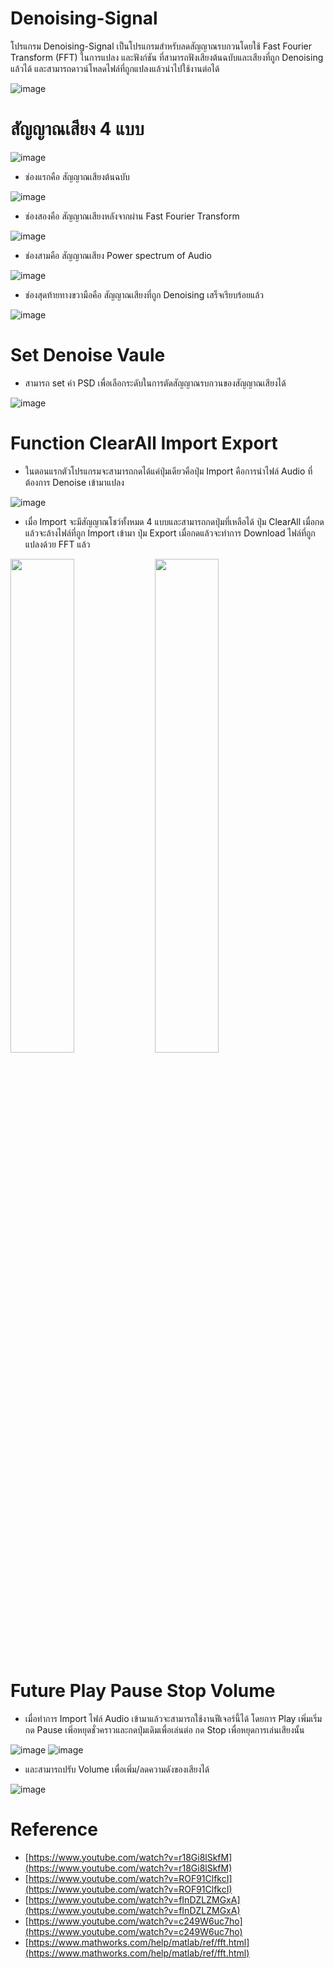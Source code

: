 # Denoising-Signal

โปรแกรม Denoising-Signal เป็นโปรแกรมสำหรับลดสัญญาณรบกวนโดยใช้ Fast Fourier Transform (FFT) ในการแปลง และฟังก์ชัน ที่สามารถฟังเสียงต้นฉบับและเสียงที่ถูก Denoising แล้วได้ และสามารถดาวน์โหลดไฟล์ที่ถูกแปลงแล้วนำไปใช้งานต่อได้

![image](https://user-images.githubusercontent.com/85865681/202138982-0cad4296-364b-4757-ac65-efa61f0eca09.png)

# สัญญาณเสียง 4 แบบ

![image](https://user-images.githubusercontent.com/85865681/202140578-f33b188c-ca31-447a-9c01-c31d3f5f7f64.png)

- ช่องแรกคือ สัญญาณเสียงต้นฉบับ 

![image](https://user-images.githubusercontent.com/85865681/202144610-a9c1c886-dc4a-4aa8-8ad3-ee2a55ac950c.png)

- ช่องสองคือ สัญญาณเสียงหลังจากผ่าน Fast Fourier Transform

![image](https://user-images.githubusercontent.com/85865681/202144630-ebb3d451-a95e-447a-b3e0-9d2aa6f0d475.png)

- ช่องสามคือ สัญญาณเสียง Power spectrum of Audio

![image](https://user-images.githubusercontent.com/85865681/202144640-d48d93f3-f18e-474d-b10e-32ef917f7669.png)

- ช่องสุดท้ายทางขวามือคือ สัญญาณเสียงที่ถูก Denoising เสร็จเรียบร้อยแล้ว

![image](https://user-images.githubusercontent.com/85865681/202144682-0b3528af-6492-466e-a340-bf7cc10e59ae.png)

# Set Denoise Vaule

- สามารถ set ค่า PSD เพื่อเลือกระดับในการตัดสัญญาณรบกวนของสัญญาณเสียงได้

![image](https://user-images.githubusercontent.com/85865681/202145751-37766111-5f9a-48c1-8d88-b497b3f39760.png)

# Function ClearAll Import Export

- ในตอนแรกตัวโปรแกรมจะสามารถกดได้แค่ปุ่มเดียวคือปุ่ม Import คือการนำไฟล์ Audio ที่ต้องการ Denoise เข้ามาแปลง

![image](https://user-images.githubusercontent.com/85865681/202139352-04fe756a-2267-45f7-9cd1-261e33540691.png)

- เมื่อ Import จะมีสัญญาณโชว์ทั้งหมด 4 แบบและสามารถกดปุ่มที่เหลือได้ ปุ่ม ClearAll เมื่อกดแล้วจะล้างไฟล์ที่ถูก Import เข้ามา ปุ่ม Export เมื่อกดแล้วจะทำการ Download ไฟล์ที่ถูกแปลงด้วย FFT แล้ว
<p float="left">
  <img src="https://user-images.githubusercontent.com/85865681/202139504-e132601d-a2a0-453d-81da-e0004570c7bb.png" width="45%"/>
  <img src="https://user-images.githubusercontent.com/85865681/202140578-f33b188c-ca31-447a-9c01-c31d3f5f7f64.png" width="45%"/>
</p>

# Future Play Pause Stop Volume
- เมื่อทำการ Import ไฟล์ Audio เข้ามาแล้วจะสามารถใช้งานฟีเจอร์นี้ได้ โดยการ Play เพิ่มเริ่ม กด Pause เพิ่อหยุดชั่วคราวและกดปุ่มเดิมเพื่อเล่นต่อ กด Stop เพื่อหยุดการเล่นเสียงนั้น 

![image](https://user-images.githubusercontent.com/85865681/202147564-fd6ff7c0-f80b-44bc-a005-376dec2ef6a1.png)
![image](https://user-images.githubusercontent.com/85865681/202147612-778ac6d8-c1ce-4032-a59c-e7e7336bac65.png)

- และสามารถปรับ Volume เพื่อเพิ่ม/ลดความดังของเสียงได้

![image](https://user-images.githubusercontent.com/85865681/202147653-0b2c26e5-3641-4eb6-acd3-76f7b00ef7a5.png)

# Reference

- [https://www.youtube.com/watch?v=r18Gi8lSkfM](https://www.youtube.com/watch?v=r18Gi8lSkfM)
- [https://www.youtube.com/watch?v=ROF91ClfkcI](https://www.youtube.com/watch?v=ROF91ClfkcI)
- [https://www.youtube.com/watch?v=fInDZLZMGxA](https://www.youtube.com/watch?v=fInDZLZMGxA)
- [https://www.youtube.com/watch?v=c249W6uc7ho](https://www.youtube.com/watch?v=c249W6uc7ho)
- [https://www.mathworks.com/help/matlab/ref/fft.html](https://www.mathworks.com/help/matlab/ref/fft.html)


